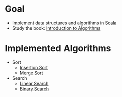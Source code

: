 # Goal
* Implement data structures and algorithms in [Scala](https://www.scala-lang.org/)
* Study the book: [Introduction to Algorithms](https://mitpress.mit.edu/books/introduction-algorithms)

# Implemented Algorithms
* Sort
  * [Insertion Sort](https://en.wikipedia.org/wiki/Insertion_sort)
  * [Merge Sort](https://en.wikipedia.org/wiki/Merge_sort)
* Search
  * [Linear Search](https://en.wikipedia.org/wiki/Linear_search)
  * [Binary Search](https://en.wikipedia.org/wiki/Binary_search_algorithm)
